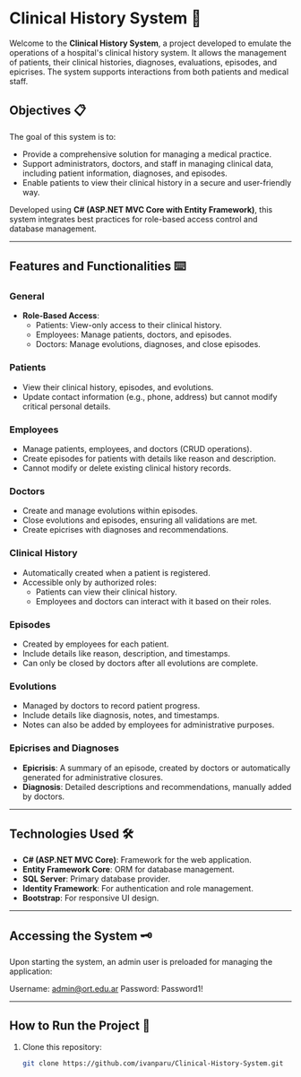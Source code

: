 # Clinical History System 🏥

Welcome to the **Clinical History System**, a project developed to emulate the operations of a hospital's clinical history system. It allows the management of patients, their clinical histories, diagnoses, evaluations, episodes, and epicrises. The system supports interactions from both patients and medical staff.

## Objectives 📋

The goal of this system is to:
- Provide a comprehensive solution for managing a medical practice.
- Support administrators, doctors, and staff in managing clinical data, including patient information, diagnoses, and episodes.
- Enable patients to view their clinical history in a secure and user-friendly way.

Developed using **C# (ASP.NET MVC Core with Entity Framework)**, this system integrates best practices for role-based access control and database management.

---

## Features and Functionalities ⌨️

### General
- **Role-Based Access**:
  - Patients: View-only access to their clinical history.
  - Employees: Manage patients, doctors, and episodes.
  - Doctors: Manage evolutions, diagnoses, and close episodes.

### Patients
- View their clinical history, episodes, and evolutions.
- Update contact information (e.g., phone, address) but cannot modify critical personal details.

### Employees
- Manage patients, employees, and doctors (CRUD operations).
- Create episodes for patients with details like reason and description.
- Cannot modify or delete existing clinical history records.

### Doctors
- Create and manage evolutions within episodes.
- Close evolutions and episodes, ensuring all validations are met.
- Create epicrises with diagnoses and recommendations.

### Clinical History
- Automatically created when a patient is registered.
- Accessible only by authorized roles:
  - Patients can view their clinical history.
  - Employees and doctors can interact with it based on their roles.

### Episodes
- Created by employees for each patient.
- Include details like reason, description, and timestamps.
- Can only be closed by doctors after all evolutions are complete.

### Evolutions
- Managed by doctors to record patient progress.
- Include details like diagnosis, notes, and timestamps.
- Notes can also be added by employees for administrative purposes.

### Epicrises and Diagnoses
- **Epicrisis**: A summary of an episode, created by doctors or automatically generated for administrative closures.
- **Diagnosis**: Detailed descriptions and recommendations, manually added by doctors.

---

## Technologies Used 🛠️
- **C# (ASP.NET MVC Core)**: Framework for the web application.
- **Entity Framework Core**: ORM for database management.
- **SQL Server**: Primary database provider.
- **Identity Framework**: For authentication and role management.
- **Bootstrap**: For responsive UI design.

---

## Accessing the System 🗝️
Upon starting the system, an admin user is preloaded for managing the application:

Username: admin@ort.edu.ar
Password: Password1!

---

## How to Run the Project 🚀

1. Clone this repository:
   ```bash
   git clone https://github.com/ivanparu/Clinical-History-System.git
